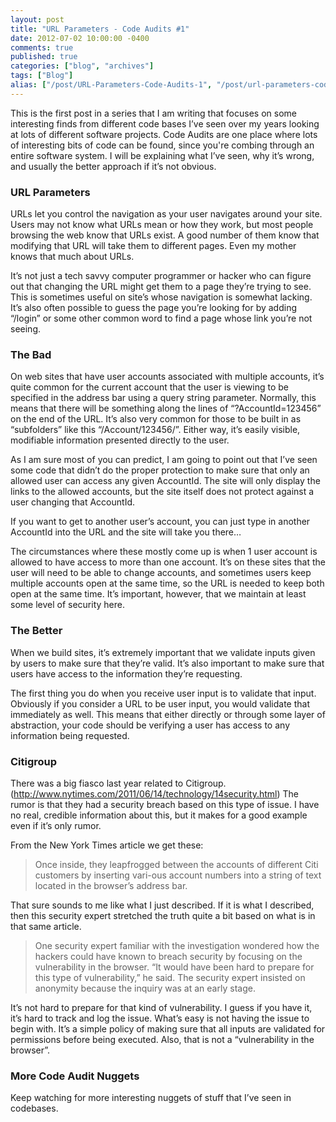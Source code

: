 ```yaml
---
layout: post
title: "URL Parameters - Code Audits #1"
date: 2012-07-02 10:00:00 -0400
comments: true
published: true
categories: ["blog", "archives"]
tags: ["Blog"]
alias: ["/post/URL-Parameters-Code-Audits-1", "/post/url-parameters-code-audits-1"]
---
```

<!-- more -->

<p>This is the first post in a series that I am writing that focuses on some interesting finds from different code bases I&rsquo;ve seen over my years looking at lots of different software projects. Code Audits are one place where lots of interesting bits of code can be found, since you're combing through an entire software system. I will be explaining what I&rsquo;ve seen, why it&rsquo;s wrong, and usually the better approach if it&rsquo;s not obvious.</p>
<h3>URL Parameters</h3>
<p>URLs let you control the navigation as your user navigates around your site. Users may not know what URLs mean or how they work, but most people browsing the web know that URLs exist. A good number of them know that modifying that URL will take them to different pages. Even my mother knows that much about URLs.</p>
<p>It&rsquo;s not just a tech savvy computer programmer or hacker who can figure out that changing the URL might get them to a page they&rsquo;re trying to see. This is sometimes useful on site&rsquo;s whose navigation is somewhat lacking. It&rsquo;s also often possible to guess the page you&rsquo;re looking for by adding &ldquo;/login&rdquo; or some other common word to find a page whose link you&rsquo;re not seeing.</p>
<h3>The Bad</h3>
<p>On web sites that have user accounts associated with multiple accounts, it&rsquo;s quite common for the current account that the user is viewing to be specified in the address bar using a query string parameter. Normally, this means that there will be something along the lines of &ldquo;?AccountId=123456&rdquo; on the end of the URL. It&rsquo;s also very common for those to be built in as &ldquo;subfolders&rdquo; like this &ldquo;/Account/123456/&rdquo;. Either way, it&rsquo;s easily visible, modifiable information presented directly to the user.</p>
<p>As I am sure most of you can predict, I am going to point out that I&rsquo;ve seen some code that didn&rsquo;t do the proper protection to make sure that only an allowed user can access any given AccountId. The site will only display the links to the allowed accounts, but the site itself does not protect against a user changing that AccountId.</p>
<p>If you want to get to another user&rsquo;s account, you can just type in another AccountId into the URL and the site will take you there&hellip;</p>
<p>The circumstances where these mostly come up is when 1 user account is allowed to have access to more than one account. It&rsquo;s on these sites that the user will need to be able to change accounts, and sometimes users keep multiple accounts open at the same time, so the URL is needed to keep both open at the same time. It&rsquo;s important, however, that we maintain at least some level of security here.</p>
<h3>The Better</h3>
<p>When we build sites, it&rsquo;s extremely important that we validate inputs given by users to make sure that they&rsquo;re valid. It&rsquo;s also important to make sure that users have access to the information they&rsquo;re requesting.</p>
<p>The first thing you do when you receive user input is to validate that input. Obviously if you consider a URL to be user input, you would validate that immediately as well. This means that either directly or through some layer of abstraction, your code should be verifying a user has access to any information being requested.</p>
<h3>Citigroup</h3>
<p>There was a big fiasco last year related to Citigroup. (<a href="http://www.nytimes.com/2011/06/14/technology/14security.html">http://www.nytimes.com/2011/06/14/technology/14security.html</a>) The rumor is that they had a security breach based on this type of issue. I have no real, credible information about this, but it makes for a good example even if it&rsquo;s only rumor.</p>
<p>From the New York Times article we get these:</p>
<blockquote>
<p>Once inside, they leapfrogged between the accounts of different Citi customers by inserting vari-ous account numbers into a string of text located in the browser&rsquo;s address bar.</p>
</blockquote>
<p>That sure sounds to me like what I just described. If it is what I described, then this security expert stretched the truth quite a bit based on what is in that same article.</p>
<blockquote>
<p>One security expert familiar with the investigation wondered how the hackers could have known to breach security by focusing on the vulnerability in the browser. &ldquo;It would have been hard to prepare for this type of vulnerability,&rdquo; he said. The security expert insisted on anonymity because the inquiry was at an early stage.</p>
</blockquote>
<p>It&rsquo;s not hard to prepare for that kind of vulnerability. I guess if you have it, it&rsquo;s hard to track and log the issue. What&rsquo;s easy is not having the issue to begin with. It&rsquo;s a simple policy of making sure that all inputs are validated for permissions before being executed. Also, that is not a &ldquo;vulnerability in the browser&rdquo;.</p>
<h3>More Code Audit Nuggets</h3>
<p>Keep watching for more interesting nuggets of stuff that I&rsquo;ve seen in codebases.</p>
